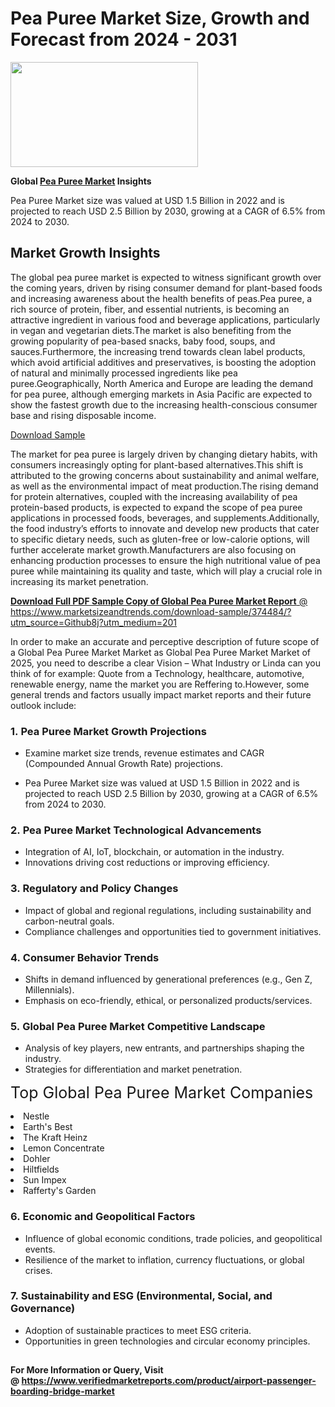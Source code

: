 <H1>Pea Puree Market Size, Growth and Forecast from 2024 - 2031</H1><img class="aligncenter size-medium wp-image-584254" src="https://thirdeyenews.in/wp-content/uploads/2024/09/Global-Market-Research-300x168.jpeg" alt="" width="300" height="168" /><p><strong>Global&nbsp;<a href="https://www.marketsizeandtrends.com/download-sample/374484/?utm_source=Github8j?utm_medium=201">Pea Puree Market</a> Insights</strong></p><p>Pea Puree Market size was valued at USD 1.5 Billion in 2022 and is projected to reach USD 2.5 Billion by 2030, growing at a CAGR of 6.5% from 2024 to 2030.</p><p><h2>Market Growth Insights</h2> <p>The global pea puree market is expected to witness significant growth over the coming years, driven by rising consumer demand for plant-based foods and increasing awareness about the health benefits of peas.Pea puree, a rich source of protein, fiber, and essential nutrients, is becoming an attractive ingredient in various food and beverage applications, particularly in vegan and vegetarian diets.The market is also benefiting from the growing popularity of pea-based snacks, baby food, soups, and sauces.Furthermore, the increasing trend towards clean label products, which avoid artificial additives and preservatives, is boosting the adoption of natural and minimally processed ingredients like pea puree.Geographically, North America and Europe are leading the demand for pea puree, although emerging markets in Asia Pacific are expected to show the fastest growth due to the increasing health-conscious consumer base and rising disposable income.</p> <p><a href="#">Download Sample</a></p> <p>The market for pea puree is largely driven by changing dietary habits, with consumers increasingly opting for plant-based alternatives.This shift is attributed to the growing concerns about sustainability and animal welfare, as well as the environmental impact of meat production.The rising demand for protein alternatives, coupled with the increasing availability of pea protein-based products, is expected to expand the scope of pea puree applications in processed foods, beverages, and supplements.Additionally, the food industry’s efforts to innovate and develop new products that cater to specific dietary needs, such as gluten-free or low-calorie options, will further accelerate market growth.Manufacturers are also focusing on enhancing production processes to ensure the high nutritional value of pea puree while maintaining its quality and taste, which will play a crucial role in increasing its market penetration.</p> <p><a href="#"></p><p><span class=""><strong>Download Full PDF Sample Copy of Global Pea Puree Market Report</strong> @ <a href="https://www.marketsizeandtrends.com/download-sample/374484/?utm_source=Github8j?utm_medium=201" target="_blank">https://www.marketsizeandtrends.com/download-sample/374484/?utm_source=Github8j?utm_medium=201</a></span></p><p>In order to make an accurate and perceptive description of future scope of a Global&nbsp;Pea Puree Market Market as Global&nbsp;Pea Puree Market Market of 2025, you need to describe a clear Vision &ndash; What Industry or Linda can you think of for example: Quote from a Technology, healthcare, automotive, renewable energy, name the market you are Reffering to.However, some general trends and factors usually impact market reports and their future outlook include:</p><h3>1.&nbsp;<strong>Pea Puree Market Growth Projections</strong></h3><ul><li>Examine market size trends, revenue estimates and CAGR (Compounded Annual Growth Rate) projections.</li><li><p>Pea Puree Market size was valued at USD 1.5 Billion in 2022 and is projected to reach USD 2.5 Billion by 2030, growing at a CAGR of 6.5% from 2024 to 2030.</p></li></ul><h3>2.&nbsp;<strong>Pea Puree Market Technological Advancements</strong></h3><ul><li>Integration of AI, IoT, blockchain, or automation in the industry.</li><li>Innovations driving cost reductions or improving efficiency.</li></ul><h3>3.&nbsp;<strong>Regulatory and Policy Changes</strong></h3><ul><li>Impact of global and regional regulations, including sustainability and carbon-neutral goals.</li><li>Compliance challenges and opportunities tied to government initiatives.</li></ul><h3>4.&nbsp;<strong>Consumer Behavior Trends</strong></h3><ul><li>Shifts in demand influenced by generational preferences (e.g., Gen Z, Millennials).</li><li>Emphasis on eco-friendly, ethical, or personalized products/services.</li></ul><h3>5.&nbsp;<strong>Global Pea Puree Market Competitive Landscape</strong></h3><ul><li>Analysis of key players, new entrants, and partnerships shaping the industry.</li><li>Strategies for differentiation and market penetration.</li></ul><p data-pm-slice="1 1 []"><span style="color: inherit; font-family: inherit; font-size: 25px;">Top Global Pea Puree Market Companies</span></p><div class="" data-test-id=""><p><li>Nestle</li><li> Earth's Best</li><li> The Kraft Heinz</li><li> Lemon Concentrate</li><li> Dohler</li><li> Hiltfields</li><li> Sun Impex</li><li> Rafferty's Garden</li></p></div><h3>6.&nbsp;<strong>Economic and Geopolitical Factors</strong></h3><ul><li>Influence of global economic conditions, trade policies, and geopolitical events.</li><li>Resilience of the market to inflation, currency fluctuations, or global crises.</li></ul><h3>7.&nbsp;<strong>Sustainability and ESG (Environmental, Social, and Governance)</strong></h3><ul><li>Adoption of sustainable practices to meet ESG criteria.</li><li>Opportunities in green technologies and circular economy principles.</li></ul><h2><strong style="font-size: 14px;">For More Information or Query, Visit @&nbsp;</strong><a style="background-color: #ffffff; font-size: 14px;" href="https://www.marketsizeandtrends.com/report/pea-puree-market/" target="_blank">https://www.verifiedmarketreports.com/product/airport-passenger-boarding-bridge-market</a></h2>